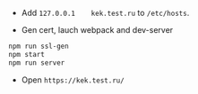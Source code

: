 - Add `127.0.0.1    kek.test.ru` to `/etc/hosts`.  

- Gen cert, lauch webpack and dev-server
```bash
npm run ssl-gen
npm start
npm run server
```
      
- Open `https://kek.test.ru/`
